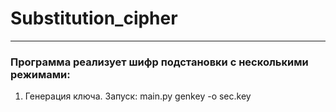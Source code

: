 # Substitution_cipher
___
### Программа реализует шифр подстановки c несколькими режимами:
1.  Генерация ключа. Запуск:
     main.py genkey -o sec.key
    
